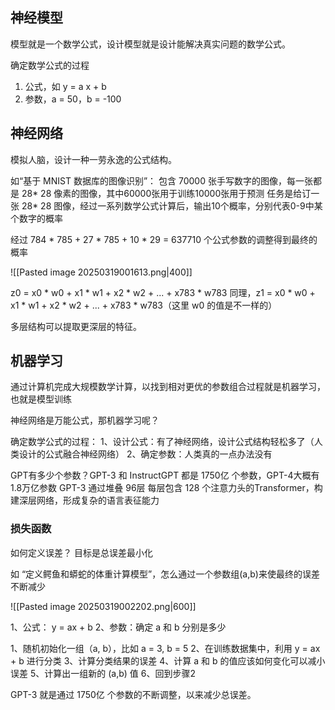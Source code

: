 
## 神经模型

模型就是一个数学公式，设计模型就是设计能解决真实问题的数学公式。

确定数学公式的过程

1.  公式，如 y = a x + b
2.  参数，a = 50，b = -100

## 神经网络

模拟人脑，设计一种一劳永逸的公式结构。

如“基于 MNIST 数据库的图像识别”：
包含 70000 张手写数字的图像，每一张都是 28* 28 像素的图像，其中60000张用于训练10000张用于预测
任务是给订一张 28* 28 图像，经过一系列数学公式计算后，输出10个概率，分别代表0-9中某个数字的概率

经过 784 * 785 + 27 * 785 + 10 * 29 = 637710 个公式参数的调整得到最终的概率

![[Pasted image 20250319001613.png|400]]

z0 = x0 * w0 + x1 * w1 + x2 * w2 + ...  + x783 * w783
同理，z1 = x0 * w0 + x1 * w1 + x2 * w2 + ...  + x783 * w783（这里 w0 的值是不一样的）

多层结构可以提取更深层的特征。

## 机器学习

通过计算机完成大规模数学计算，以找到相对更优的参数组合过程就是机器学习，也就是模型训练

神经网络是万能公式，那机器学习呢？

确定数学公式的过程：
1、设计公式：有了神经网络，设计公式结构轻松多了（人类设计的公式融合神经网络）
2、确定参数：人类真的一点办法没有

GPT有多少个参数？GPT-3 和 InstructGPT 都是 1750亿 个参数，GPT-4大概有1.8万亿参数
GPT-3 通过堆叠 96层 每层包含 128 个注意力头的Transformer，构建深层网络，形成复杂的语言表征能力

### 损失函数

如何定义误差？
目标是总误差最小化

如 “定义鳄鱼和蟒蛇的体重计算模型”，怎么通过一个参数组(a,b)来使最终的误差不断减少

![[Pasted image 20250319002202.png|600]]

1、公式： y = ax + b
2、参数：确定 a 和 b 分别是多少

1、随机初始化一组（a, b），比如 a = 3, b = 5
2、在训练数据集中，利用 y = ax + b 进行分类
3、计算分类结果的误差
4、计算 a 和 b 的值应该如何变化可以减小误差
5、计算出一组新的 (a,b) 值 
6、回到步骤2


GPT-3 就是通过 1750亿 个参数的不断调整，以来减少总误差。

